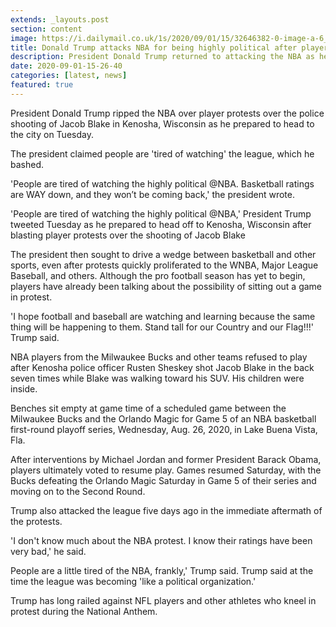 ```yaml
---
extends: _layouts.post
section: content
image: https://i.dailymail.co.uk/1s/2020/09/01/15/32646382-0-image-a-6_1598969511060.jpg 
title: Donald Trump attacks NBA for being highly political after players protest at Kenosha shooting 
description: President Donald Trump returned to attacking the NBA as he prepared to travel to Kenosha days after the police shooting of Jacob Blake set off a player protest. 
date: 2020-09-01-15-26-40 
categories: [latest, news] 
featured: true 
--- 
```

President Donald Trump ripped the NBA over player protests over the police shooting of Jacob Blake in Kenosha, Wisconsin as he prepared to head to the city on Tuesday.

The president claimed people are 'tired of watching' the league, which he bashed.   

'People are tired of watching the highly political @NBA. Basketball ratings are WAY down, and they won’t be coming back,' the president wrote. 

'People are tired of watching the highly political @NBA,' President Trump tweeted Tuesday as he prepared to head off to Kenosha, Wisconsin after blasting player protests over the shooting of Jacob Blake

The president then sought to drive a wedge between basketball and other sports, even after protests quickly proliferated to the WNBA, Major League Baseball, and others. Although the pro football season has yet to begin, players have already been talking about the possibility of sitting out a game in protest.  

'I hope football and baseball are watching and learning because the same thing will be happening to them. Stand tall for our Country and our Flag!!!' Trump said.

NBA players from the Milwaukee Bucks and other teams refused to play after Kenosha police officer Rusten Sheskey shot Jacob Blake in the back seven times while Blake was walking toward his SUV. His children were inside.  

Benches sit empty at game time of a scheduled game between the Milwaukee Bucks and the Orlando Magic for Game 5 of an NBA basketball first-round playoff series, Wednesday, Aug. 26, 2020, in Lake Buena Vista, Fla.

After interventions by Michael Jordan and former President Barack Obama, players ultimately voted to resume play. Games resumed Saturday, with the Bucks defeating the Orlando Magic Saturday in Game 5 of their series and moving on to the Second Round. 

Trump also attacked the league five days ago in the immediate aftermath of the protests.

'I don't know much about the NBA protest. I know their ratings have been very bad,' he said. 

People are a little tired of the NBA, frankly,' Trump said. Trump said at the time the league was becoming 'like a political organization.'

Trump has long railed against NFL players and other athletes who kneel in protest during the National Anthem.

